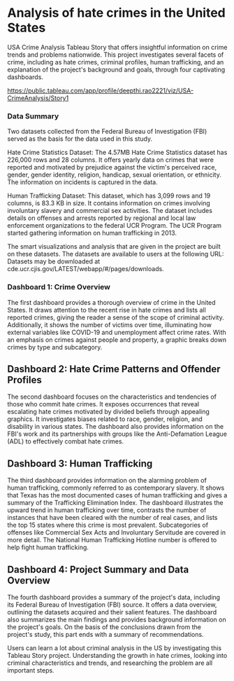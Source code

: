 # Analysis of hate crimes in the United States

USA Crime Analysis Tableau Story that offers insightful information on crime trends and problems nationwide. This project investigates several facets of crime, including as hate crimes, criminal profiles, human trafficking, and an explanation of the project's background and goals, through four captivating dashboards.

https://public.tableau.com/app/profile/deepthi.rao2221/viz/USA-CrimeAnalysis/Story1

### Data Summary

Two datasets collected from the Federal Bureau of Investigation (FBI) served as the basis for the data used in this study.

Hate Crime Statistics Dataset: The 4.57MB Hate Crime Statistics dataset has 226,000 rows and 28 columns. It offers yearly data on crimes that were reported and motivated by prejudice against the victim's perceived race, gender, gender identity, religion, handicap, sexual orientation, or ethnicity. The information on incidents is captured in the data.

Human Trafficking Dataset: This dataset, which has 3,099 rows and 19 columns, is 83.3 KB in size. It contains information on crimes involving involuntary slavery and commercial sex activities. The dataset includes details on offenses and arrests reported by regional and local law enforcement organizations to the federal UCR Program. The UCR Program started gathering information on human trafficking in 2013.

The smart visualizations and analysis that are given in the project are built on these datasets. The datasets are available to users at the following URL: Datasets may be downloaded at cde.ucr.cjis.gov/LATEST/webapp/#/pages/downloads.

### Dashboard 1: Crime Overview

The first dashboard provides a thorough overview of crime in the United States. It draws attention to the recent rise in hate crimes and lists all reported crimes, giving the reader a sense of the scope of criminal activity. Additionally, it shows the number of victims over time, illuminating how external variables like COVID-19 and unemployment affect crime rates. With an emphasis on crimes against people and property, a graphic breaks down crimes by type and subcategory.

## Dashboard 2: Hate Crime Patterns and Offender Profiles

The second dashboard focuses on the characteristics and tendencies of those who commit hate crimes. It exposes occurrences that reveal escalating hate crimes motivated by divided beliefs through appealing graphics. It investigates biases related to race, gender, religion, and disability in various states. The dashboard also provides information on the FBI's work and its partnerships with groups like the Anti-Defamation League (ADL) to effectively combat hate crimes.

## Dashboard 3: Human Trafficking

The third dashboard provides information on the alarming problem of human trafficking, commonly referred to as contemporary slavery. It shows that Texas has the most documented cases of human trafficking and gives a summary of the Trafficking Elimination Index. The dashboard illustrates the upward trend in human trafficking over time, contrasts the number of instances that have been cleared with the number of real cases, and lists the top 15 states where this crime is most prevalent. Subcategories of offenses like Commercial Sex Acts and Involuntary Servitude are covered in more detail. The National Human Trafficking Hotline number is offered to help fight human trafficking.

## Dashboard 4: Project Summary and Data Overview

The fourth dashboard provides a summary of the project's data, including its Federal Bureau of Investigation (FBI) source. It offers a data overview, outlining the datasets acquired and their salient features. The dashboard also summarizes the main findings and provides background information on the project's goals. On the basis of the conclusions drawn from the project's study, this part ends with a summary of recommendations.

Users can learn a lot about criminal analysis in the US by investigating this Tableau Story project. Understanding the growth in hate crimes, looking into criminal characteristics and trends, and researching the problem are all important steps.
